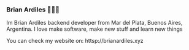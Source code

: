 ### Brian Ardiles 🧑🏽‍💻

Im Brian Ardiles backend developer from Mar del Plata, Buenos Aires, Argentina.
I love make software, make new stuff and learn new things

You can check my website on: httsp://brianardiles.xyz
